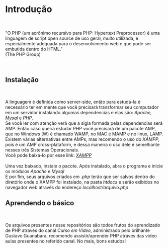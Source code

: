 <h1>Introdução</h1>
<br/>
<p>
  "O PHP (um acrônimo recursivo para PHP: Hypertext Preprocessor) é uma linguagem de script open source de uso geral, muito utilizada, e especialmente adequada para o desenvolvimento web e que pode ser embutida dentro do HTML."
  <br/>
  (The PHP Group)
</p>
<br/>
<h2>Instalação</h2>
<br/>
<p>
  A linguagem é definida como server-side, então para estudá-la é necessário ter em mente que você precisará transformar seu computador em um servidor instalando algumas dependencias e elas são: <i>Apache, Mysql</i> e <i>PHP</i>.<br/>
  Se você ler com atenção verá que a sigla formada pelas dependencias será AMP. Então caso queira estudar PHP você precisará de um pacote AMP, que no Windows (W) é chamado WAMP, no MAC é MAMP e no linux, LAMP.
  Existem várias alternativas entre AMPs, mas recomendo o uso do <i>XAMPP</i>, pois é um AMP cross-plataform, e dessa maneira o uso dele é semelhante nesses três Sistemas Operacionais.
  <br/>
  Você pode baixá-lo por esse link: <a href="https://www.apachefriends.org/pt_br/download.html" target="blank"><i>XAMPP</i></a>
  <br/><br/>
  Uma vez baixado, instale o pacote. Após instalado, abra o programa e inicie os módulos <i>Apache</i> e <i>Mysql</i>
  <br/>
  E por fim, seus arquivos criados em <i>.php</i> terão que ser salvos dentro do diretório onde o XAMPP foi instalado, na pasta <i>htdocs</i> e serão exibidos no navegador web através do endereço <i>localhost/arquivo.php</i>
  <br/>
</P>
<h2>Aprendendo o básico</h2>
<br/>
<p>
  Os arquivos presentes nesse repositórios são todos frutos do aprendizado de PHP através do canal <i>Curso em Video</i>,
  administrado pelo brilhante Gustavo Guanabara, recomendo assistir/aprender PHP atráves das video aulas presentes no referido canal. No mais, bons estudos!
</P>
